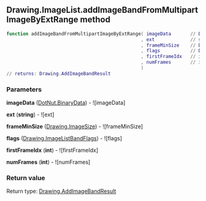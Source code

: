 ## Drawing.ImageList.addImageBandFromMultipartImageByExtRange method


```lua
function addImageBandFromMultipartImageByExtRange( imageData       // DotNut.BinaryData
                                                 , ext             // string
                                                 , frameMinSize    // Drawing.ImageSize
                                                 , flags           // Drawing.ImageListBandFlags
                                                 , firstFrameIdx   // int
                                                 , numFrames       // int
                                                 )
// returns: Drawing.AddImageBandResult
```


### Parameters

**imageData** ([DotNut.BinaryData](../../DotNut/BinaryData.md)) - ![imageData]

**ext** (**string**) - ![ext]

**frameMinSize** ([Drawing.ImageSize](../../Drawing/ImageSize.md)) - ![frameMinSize]

**flags** ([Drawing.ImageListBandFlags](../../Drawing/ImageListBandFlags.md)) - ![flags]

**firstFrameIdx** (**int**) - ![firstFrameIdx]

**numFrames** (**int**) - ![numFrames]

### Return value

Return type: [Drawing.AddImageBandResult](../../Drawing/AddImageBandResult.md)

